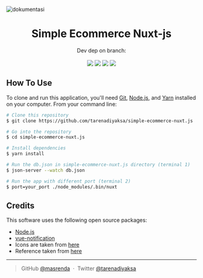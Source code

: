 ![dokumentasi](https://user-images.githubusercontent.com/67718632/200154738-caf1dcd1-6d1f-4a8b-ba4e-bb0a1dae5a41.gif)

<h1 align="center">
  Simple Ecommerce Nuxt-js
  <br>
</h1>

<p align="center">
Dev dep on branch: <br><br>
  <img src="https://img.shields.io/github/package-json/dependency-version/masrenda/simple-ecommerce-nuxt.js/dev/@nuxt/postcss8?logo=postcss&style=flat-square" />
  <img src="https://img.shields.io/github/package-json/dependency-version/masrenda/simple-ecommerce-nuxt.js/dev/autoprefixer?logo=autoprefixer&style=flat-square" />
  <img src="https://img.shields.io/github/package-json/dependency-version/masrenda/simple-ecommerce-nuxt.js/dev/postcss?logo=postcss&style=flat-square" />
  <img src="https://img.shields.io/github/package-json/dependency-version/masrenda/simple-ecommerce-nuxt.js/dev/tailwindcss?logo=tailwindcss&style=flat-square" />
  
</p>

## How To Use

To clone and run this application, you'll need [Git](https://git-scm.com), [Node.js](https://nodejs.org/en/download/), and [Yarn](https://yarnpkg.com/getting-started/install) installed on your computer. From your command line:

```bash
# Clone this repository
$ git clone https://github.com/tarenadiyaksa/simple-ecommerce-nuxt.js

# Go into the repository
$ cd simple-ecommerce-nuxt.js

# Install dependencies
$ yarn install

# Run the db.json in simple-ecommerce-nuxt.js directory (terminal 1)
$ json-server --watch db.json

# Run the app with different port (terminal 2)
$ port=your_port ./node_modules/.bin/nuxt
```

## Credits

This software uses the following open source packages:

- [Node.js](https://nodejs.org/)
- [vue-notification](https://github.com/euvl/vue-notification)
- Icons are taken from [here](https://github.com/twbs/icons)
- Reference taken from [here](https://www.youtube.com/c/WahidevAcademy)

---

> GitHub [@masrenda](https://github.com/masrenda) &nbsp;&middot;&nbsp;
> Twitter [@tarenadiyaksa](https://twitter.com/tarenadiyaksa)
